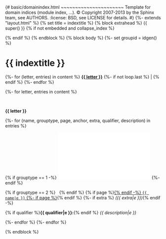 {\# basic/domainindex.html ~~~~~~~~~~~~~~~~~~~~~~ Template for domain indices (module index, ...). :copyright: Copyright 2007-2013 by the Sphinx team, see AUTHORS. :license: BSD, see LICENSE for details. \#} {%- extends "layout.html" %} {% set title = indextitle %} {% block extrahead %} {{ super() }} {% if not embedded and collapse\_index %}

{% endif %} {% endblock %} {% block body %} {%- set groupid = idgen() %}

{{ indextitle }}
================

{%- for (letter, entries) in content %} [**{{ letter }}**](#cap-%7B%7B%20letter%20%7D%7D) {%- if not loop.last %} | {% endif %} {%- endfor %}

{%- for letter, entries in content %}

 

**{{ letter }}**

{%- for (name, grouptype, page, anchor, extra, qualifier, description) in entries %}

{% if grouptype == 1 -%} <embed src="%7B%7B%20pathto(&#39;_static/minus.png&#39;,%201)%20%7D%7D" id="toggle-{{ groupid.next() }}" class="toggler" /> {%- endif %}

{% if grouptype == 2 %}   {% endif %} {% if page %}[{% endif -%} `{{ name|e }}` {%- if page %}](%7B%7B%20pathto(page)%20%7D%7D#%7B%7B%20anchor%20%7D%7D){% endif %} {%- if extra %} *({{ extra|e }})*{% endif -%}

{% if qualifier %}**{{ qualifier|e }}:**{% endif %} *{{ description|e }}*

{%- endfor %} {%- endfor %}

{% endblock %}
